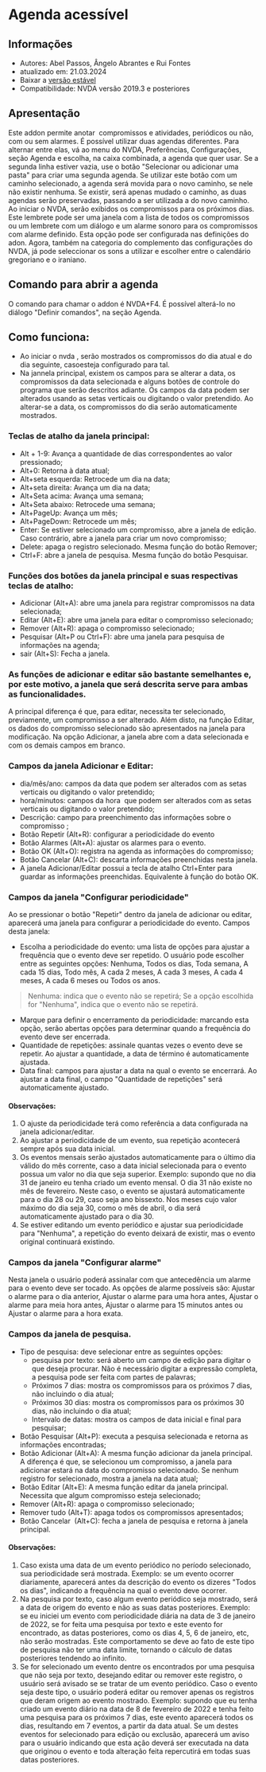 # Agenda acessível


## Informações
* Autores: Abel Passos, Ângelo Abrantes  e Rui Fontes
* atualizado em: 21.03.2024
* Baixar a [versão estável][1]
* Compatibilidade: NVDA versão 2019.3 e posteriores


## Apresentação
Este addon permite anotar  compromissos e atividades, periódicos ou não, com ou sem alarmes.
É possível utilizar duas agendas diferentes.
Para alternar entre elas, vá ao menu do NVDA, Preferências, Configurações, seção Agenda e escolha, na caixa combinada, a agenda que quer usar.
Se a segunda linha estiver vazia, use o botão "Selecionar ou adicionar uma pasta" para criar uma segunda agenda.
Se utilizar este botão com um caminho selecionado, a agenda será movida para o novo caminho, se nele não existir nenhuma. Se existir, será apenas mudado o caminho, as duas agendas serão preservadas, passando a ser utilizada a do novo caminho.
Ao iniciar  o NVDA, serão exibidos os compromissos para os próximos dias. Este lembrete pode ser uma janela com a lista de todos os compromissos ou um lembrete com um diálogo e um alarme sonoro para os compromissos com alarme definido.
Esta opção pode ser configurada nas definições do adon.
Agora, também na categoria do complemento das configurações do NVDA, já pode seleccionar os sons a utilizar e escolher entre o calendário gregoriano e o iraniano.

## Comando para abrir a agenda
O comando para chamar o addon  é NVDA+F4.
É possível alterá-lo no diálogo "Definir comandos", na seção Agenda.


## Como funciona:
* Ao iniciar  o nvda , serão mostrados os compromissos do dia atual e do dia seguinte, casoesteja configurado para tal.
* Na jannela principal, existem os campos para se alterar a data, os compromissos da data selecionada e alguns botões de controle do programa que serão descritos adiante.
Os campos da data podem ser alterados usando as setas verticais ou digitando o valor pretendido. Ao alterar-se a data, os compromissos do dia serão automaticamente mostrados.


### Teclas de atalho da janela principal:

* Alt + 1-9: Avança a quantidade de dias correspondentes ao valor pressionado;
* Alt+0: Retorna à data atual;
* Alt+seta esquerda: Retrocede um dia na data;
* Alt+seta direita: Avança um dia na data;
* Alt+Seta acima: Avança uma semana;
* Alt+Seta abaixo: Retrocede uma semana;
* Alt+PageUp: Avança um mês;
* Alt+PageDown: Retrocede um mês;
* Enter: Se estiver selecionado um compromisso, abre a janela de edição. Caso contrário, abre a janela para criar um novo compromisso;
* Delete: apaga o registro selecionado. Mesma função do botão Remover;
* Ctrl+F: abre a janela de pesquisa. Mesma função do botão Pesquisar.



### Funções dos botões da janela principal e suas respectivas teclas de atalho:

* Adicionar (Alt+A): abre uma janela para registrar compromissos na data selecionada;
* Editar (Alt+E): abre uma janela para editar o compromisso selecionado;
* Remover (Alt+R): apaga o compromisso selecionado;
* Pesquisar (Alt+P ou Ctrl+F): abre uma janela para pesquisa de informações na agenda;
* sair (Alt+S): Fecha a janela.


### As funções de adicionar e editar são bastante semelhantes e, por este motivo, a janela que será descrita serve para ambas as funcionalidades.
A principal diferença é que, para editar, necessita ter selecionado, previamente, um compromisso a ser alterado.
Além disto, na função Editar, os dados do compromisso selecionado são apresentados na janela para modificação. Na opção Adicionar, a janela abre com a data selecionada e com os demais campos em branco. 


### Campos da janela Adicionar e Editar: 

* dia/mês/ano: campos da data que podem ser alterados com as setas verticais ou digitando o valor pretendido; 
* hora/minutos: campos da hora  que podem ser alterados com as setas verticais ou digitando o valor pretendido; 
* Descrição: campo para preenchimento das informações sobre o compromisso ;
* Botão Repetir (Alt+R): configurar a periodicidade do evento
* Botão Alarmes (Alt+A): ajustar os alarmes para o evento.
* Botão OK (Alt+O): registra na agenda as informações do compromisso; 
* Botão Cancelar (Alt+C): descarta informações preenchidas nesta janela. 
* A janela Adicionar/Editar possui a tecla de atalho Ctrl+Enter para guardar as informações preenchidas. Equivalente à função do botão OK. 


### Campos da janela "Configurar periodicidade"

Ao se pressionar o botão "Repetir" dentro da janela de adicionar ou editar, aparecerá uma janela para configurar a periodicidade do evento. Campos desta janela:
* Escolha a periodicidade do evento: uma lista de opções para ajustar a frequência que o evento deve ser repetido. O usuário pode escolher entre as seguintes opções: Nenhuma, Todos os dias, Toda semana, A cada 15 dias, Todo mês, A cada 2 meses, A cada 3 meses, A cada 4 meses, A cada 6 meses ou Todos os anos. 
> Nenhuma: indica que o evento não se repetirá;
Se a opção escolhida for "Nenhuma", indica que o evento não se repetirá.
* Marque para definir o encerramento da periodicidade: marcando esta opção, serão abertas opções para determinar quando a frequência do evento deve ser encerrada.
* Quantidade de repetições: assinale quantas vezes o evento deve se repetir. Ao ajustar a quantidade, a data de término é automaticamente ajustada.
* Data final: campos para ajustar a data na qual o evento se encerrará. Ao ajustar a data final, o campo  "Quantidade de repetições" será automaticamente ajustado.
#### Observações: 
1. O ajuste da periodicidade terá como referência a data configurada na janela adicionar/editar.
2. Ao ajustar a periodicidade de um evento, sua repetição acontecerá sempre após sua data inicial.
3. Os eventos mensais serão ajustados automaticamente para o último dia válido do mês corrente, caso a data inicial selecionada para o evento possua um valor no dia que seja superior. 
Exemplo: supondo que no dia 31 de  janeiro eu tenha criado um evento mensal. O dia 31 não existe no mês de fevereiro. Neste caso, o evento se ajustará automaticamente para o dia 28 ou 29, caso seja ano bissexto. Nos meses cujo valor  máximo do dia seja 30, como o mês de abril, o dia será automaticamente ajustado para o dia 30.
4. Se estiver editando um evento periódico e ajustar sua periodicidade para "Nenhuma", a repetição do evento deixará de existir, mas o evento original continuará existindo.


### Campos da janela "Configurar alarme"

Nesta janela o usuário poderá assinalar com que antecedência um alarme para o evento deve ser tocado. As opções de alarme possíveis são: Ajustar o alarme para o dia anterior, Ajustar o alarme para uma hora antes, Ajustar o alarme para meia hora antes, Ajustar o alarme para 15 minutos antes ou Ajustar o alarme para a hora exata.


### Campos da janela de pesquisa. 

* Tipo de pesquisa: deve selecionar entre as seguintes opções:
	* pesquisa por texto: será aberto um campo de edição para digitar o que deseja procurar. Não é necessário digitar a expressão completa, a pesquisa pode ser feita com partes de palavras;
	* Próximos 7 dias: mostra os compromissos para os próximos 7 dias, não incluindo o dia atual;
	* Próximos 30 dias: mostra os compromissos para os próximos 30 dias, não incluindo o dia atual;
	* Intervalo de datas: mostra os campos de data inicial e final para pesquisar;
* Botão Pesquisar (Alt+P): executa a pesquisa selecionada e retorna as informações encontradas;
* Botão Adicionar (Alt+A): A mesma função adicionar da janela principal. A diferença é que, se selecionou um compromisso, a janela para adicionar estará na data do compromisso selecionado. Se nenhum registro for selecionado, mostra a janela na data atual;
* Botão Editar (Alt+E): A mesma função editar da janela principal. Necessita que algum compromisso esteja selecionado;
* Remover (Alt+R): apaga o compromisso selecionado;
* Remover tudo (Alt+T): apaga todos os compromissos apresentados;
* Botão Cancelar  (Alt+C): fecha a janela de pesquisa e retorna à janela principal.


#### Observações:
1. Caso exista uma data de um evento periódico no período selecionado, sua periodicidade será mostrada. 
Exemplo: se um evento ocorrer diariamente, aparecerá antes da descrição do evento os dizeres "Todos os dias", indicando a frequência na qual o evento deve ocorrer.
2. Na pesquisa por texto, caso algum evento periódico seja mostrado, será a data  de origem do evento e não as suas datas posteriores.
Exemplo: se eu iniciei um evento com periodicidade diária na data de 3 de janeiro de 2022, se for feita uma pesquisa por texto e este evento for encontrado, as datas posteriores, como os dias 4, 5, 6 de janeiro, etc, não serão mostradas.
Este comportamento se deve ao fato de este tipo de pesquisa não ter uma data limite, tornando o cálculo de datas posteriores tendendo ao infinito.
3. Se for selecionado um evento dentre os encontrados por uma pesquisa que não seja por texto,  desejando editar ou remover este registro, o usuário será avisado se se tratar de um evento periódico. Caso o evento seja deste tipo, o usuário poderá editar ou remover apenas os registros que deram origem ao evento mostrado.
Exemplo: supondo que eu tenha criado um evento diário na data de 8 de fevereiro de 2022 e tenha feito uma pesquisa para os próximos 7 dias, este evento aparecerá todos os dias, resultando em 7 eventos, a partir da data atual. Se um destes eventos for selecionado para edição ou exclusão, aparecerá um aviso para o usuário indicando que esta ação deverá ser executada na data que originou o evento e toda alteração feita repercutirá em todas suas datas posteriores.

[1]: https://github.com/ruifontes/agenda-for-NVDA/releases/download/2024.03.21/agenda-2024.03.21.nvda-addon
